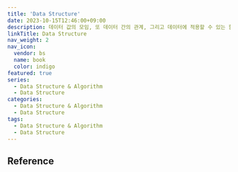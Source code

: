 ```yaml
---
title: 'Data Structure'
date: 2023-10-15T12:46:00+09:00
description: 데이터 값의 모임, 또 데이터 간의 관계, 그리고 데이터에 적용할 수 있는 함수나 명령
linkTitle: Data Structure
nav_weight: 2
nav_icon:
  vendor: bs
  name: book
  color: indigo
featured: true
series:
  - Data Structure & Algorithm
  - Data Structure
categories:
  - Data Structure & Algorithm
  - Data Structure
tags:
  - Data Structure & Algorithm
  - Data Structure
---
```


## Reference
